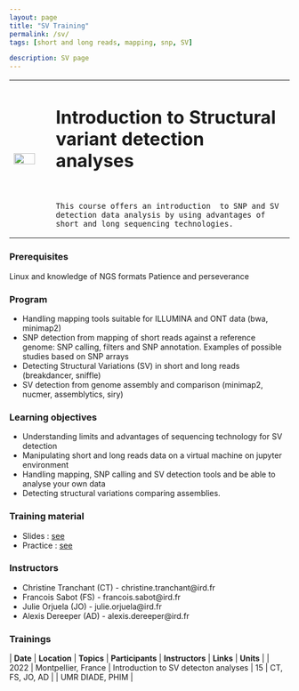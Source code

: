 ```yaml
---
layout: page
title: "SV Training"
permalink: /sv/
tags: [short and long reads, mapping, snp, SV]

description: SV page
---
```

<table class="table-contact">
<tr>
<td width="15%"><img width="80%" src="{{ site.url }}/images/trainings-sv.png" alt="" />
</td>
<td>
<h1> Introduction to Structural variant detection analyses</h1><br />

    This course offers an introduction  to SNP and SV detection data analysis by using advantages of short and long sequencing technologies. 


</td>
</tr>
</table>

### Prerequisites
Linux and knowledge of NGS formats 
Patience and perseverance
<div id="colonne1">
<h3>Program</h3>
<ul>
    
<li>Handling mapping tools suitable for ILLUMINA and ONT data (bwa, minimap2)</li>
     
<li>SNP detection from mapping of short reads against a reference genome: SNP calling, filters and SNP annotation. Examples of possible studies based on SNP arrays</li>
<li>Detecting Structural Variations (SV) in short and long reads (breakdancer, sniffle)</li>
<li>SV detection from genome assembly and comparison (minimap2, nucmer, assemblytics, siry) </li>
</ul>
</div>


<div id="colonne2">
<h3>Learning objectives</h3>
<ul>
<li>Understanding limits and advantages of sequencing technology for SV detection</li>
<li>Manipulating short and long reads data on a virtual machine on jupyter environment</li>
<li>Handling mapping, SNP calling and SV detection tools and be able to analyse your own data</li> 
<li>Detecting structural variations comparing assemblies. </li>

</ul>
</div>


<div id="colonne3">
<h3>Training material</h3>
<ul>
<li>Slides : <a target="_blank" href="https://github.com/SouthGreenPlatform/training_SV_teaching/tree/2022/Topo/">see</a></li>
<li>Practice : <a target="_blank" href="https://github.com/SouthGreenPlatform/training_SV_teaching/tree/2022">see</a> </li>
</ul>
</div>

<div id="nextInline" class="clearfix">
<h3>Instructors</h3>
<ul>
    <li>Christine Tranchant (CT) - christine.tranchant@ird.fr </li>
    <li>Francois Sabot (FS) - francois.sabot@ird.fr </li>
    <li>Julie Orjuela (JO) - julie.orjuela@ird.fr</li>
    <li>Alexis Dereeper (AD) - alexis.dereeper@ird.fr </li>
</ul>
</div>

### Trainings
 
| **Date** | **Location** | **Topics** | **Participants** | **Instructors** | **Links** | **Units** |
| 2022 | Montpellier, France |  Introduction to SV detecton analyses | 15 | CT, FS, JO, AD | | UMR DIADE, PHIM  |
